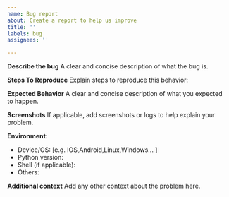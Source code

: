 ```yaml
---
name: Bug report
about: Create a report to help us improve
title: ''
labels: bug
assignees: ''

---
```


**Describe the bug**
A clear and concise description of what the bug is.

**Steps To Reproduce**
Explain steps to reproduce this behavior:

**Expected Behavior**
A clear and concise description of what you expected to happen.

**Screenshots**
If applicable, add screenshots or logs to help explain your problem.

**Environment**:
 - Device/OS: [e.g. IOS,Android,Linux,Windows... ]
- Python version:
- Shell (if applicable):
- Others:

**Additional context**
Add any other context about the problem here.
